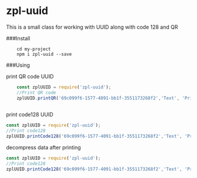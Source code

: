 # zpl-uuid

This is a small class for working with UUID along with code 128 and QR

###Install
```npm
    cd my-project
    npm i zpl-uuid --save
```
###Using

print QR code UUID
```javascript
    const zplUUID = require('zpl-uuid');
    //Print QR code
    zplUUID.printQR('69c099f6-1577-4091-bb1f-3551173268f2','Text', 'Printer Name')
    
```

print code128 UUID
```javascript
const zplUUID = require('zpl-uuid');
//Print code128
zplUUID.printCode128('69c099f6-1577-4091-bb1f-3551173268f2','Text', 'Printer Name')
```

decompress data after printing
```javascript
const zplUUID = require('zpl-uuid');
//Print code128
zplUUID.printCode128('69c099f6-1577-4091-bb1f-3551173268f2','Text', 'Printer Name')
```

